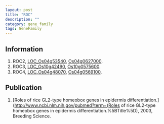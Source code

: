 ```yaml
---
layout: post
title: "ROC"
description: ""
category: gene family
tags: GeneFamily
---
```


## Information
1. ROC2, [LOC_Os04g53540](http://rice.plantbiology.msu.edu/cgi-bin/ORF_infopage.cgi?orf=LOC_Os04g53540), [Os04g0627000](http://rapdb.dna.affrc.go.jp/viewer/gbrowse_details/irgsp1?name=Os04g0627000).
2. ROC3, [LOC_Os10g42490](http://rice.plantbiology.msu.edu/cgi-bin/ORF_infopage.cgi?orf=LOC_Os10g42490), [Os10g0575600](http://rapdb.dna.affrc.go.jp/viewer/gbrowse_details/irgsp1?name=Os10g0575600).
3. ROC4, [LOC_Os04g48070](http://rice.plantbiology.msu.edu/cgi-bin/ORF_infopage.cgi?orf=LOC_Os04g48070), [Os04g0569100](http://rapdb.dna.affrc.go.jp/viewer/gbrowse_details/irgsp1?name=Os04g0569100).

## Publication
1. [Roles of rice GL2-type homeobox genes in epidermis differentiation.](http://www.ncbi.nlm.nih.gov/pubmed?term=(Roles of rice GL2-type homeobox genes in epidermis differentiation.%5BTitle%5D), 2003, Breeding Science.


